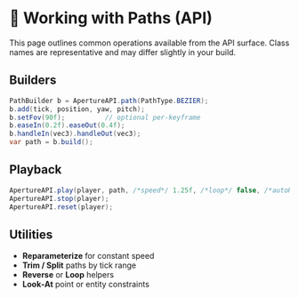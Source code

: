 # 🧩 Working with Paths (API)

This page outlines common operations available from the API surface. Class names are representative and may differ slightly in your build.

## Builders
```java
PathBuilder b = ApertureAPI.path(PathType.BEZIER);
b.add(tick, position, yaw, pitch);
b.setFov(90f);          // optional per-keyframe
b.easeIn(0.2f).easeOut(0.4f);
b.handleIn(vec3).handleOut(vec3);
var path = b.build();
```

## Playback
```java
ApertureAPI.play(player, path, /*speed*/ 1.25f, /*loop*/ false, /*autoReset*/ true);
ApertureAPI.stop(player);
ApertureAPI.reset(player);
```

## Utilities
- **Reparameterize** for constant speed
- **Trim / Split** paths by tick range
- **Reverse** or **Loop** helpers
- **Look‑At** point or entity constraints
